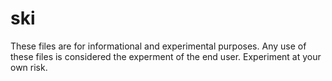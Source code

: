 ski
===
These files are for informational and experimental purposes.
Any use of these files is considered the experment of the end user.
Experiment at your own risk.
